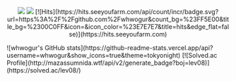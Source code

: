 <p align="center"><a href="mailto:cjh.lux@gmail.com"><img src="https://img.shields.io/badge/Gmail-d14836?style=flat-square&logo=Gmail&logoColor=white&link=cjh.lux@gmail.com"/></a>
<a href="https://velog.io/@whwogur"><img src="https://img.shields.io/badge/Tech%20Blog-11B48A?style=flat-square&logo=Vimeo&logoColor=white&link=https://velog.io/@whwogur"/></a>
[![Hits](https://hits.seeyoufarm.com/api/count/incr/badge.svg?url=https%3A%2F%2Fgithub.com%2Fwhwogur&count_bg=%23FF5E00&title_bg=%2300C0FF&icon=&icon_color=%23E7E7E7&title=hits&edge_flat=false)](https://hits.seeyoufarm.com)
  </p>
![whwogur's GitHub stats](https://github-readme-stats.vercel.app/api?username=whwogur&show_icons=true&theme=tokyonight)
[![Solved.ac Profile](http://mazassumnida.wtf/api/v2/generate_badge?boj=lev08)](https://solved.ac/lev08/)
